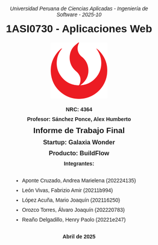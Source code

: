 <style>
    .caratula {
        text-align: center;
        font-family: Arial, sans-serif;
        margin: 0;
        padding: 50px;
    }

    .caratula h1, .caratula h2, .caratula h3, .caratula h4 {
        margin: 10px 0;
        border-bottom: none;
    }

    .caratula img {
        width: 150px;
        display: block;
        margin: 20px auto;
    }

    .caratula p {
        font-style: italic;
        font-size: 14px;
    }

    .caratula ul {
        display: inline-block;
        text-align: left;
        padding: 0;
    }
    
    .caratula li {
        padding: 5px 0;
    }
</style>

<div class="caratula">
    <p>Universidad Peruana de Ciencias Aplicadas - Ingeniería de Software - 2025-10</p>
    <h1>1ASI0730 - Aplicaciones Web</h1>
    <img src="../img/upc_logo.png" alt="Logo">
    <h4>NRC: 4364</h4>
    <h4>Profesor: Sánchez Ponce, Alex Humberto</h4>
    <h2>Informe de Trabajo Final</h2>
    <h3>Startup: Galaxia Wonder</h3>
    <h3>Producto: BuildFlow</h3>
    <h4>Integrantes:</h4>
    <ul>
        <li>Aponte Cruzado, Andrea Marielena (202224135)</li>
        <li>León Vivas, Fabrizio Amir (20211b994)</li>
        <li>López Acuña, Mario Joaquín (202116250)</li>
        <li>Orozco Torres, Álvaro Joaquín (202220783)</li>
        <li>Reaño Delgadillo, Henry Paolo (20221e247)</li>
    </ul>
    <h4>Abril de 2025</h4>
</div>